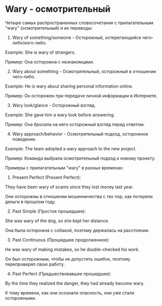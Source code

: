 # Wary - осмотрительный

Четыре самых распространенных словосочетания с прилагательным "wary" (осмотрительный) и их переводы:

1. Wary of something/someone - Осторожный, остерегающийся чего-либо/кого-либо.

Example: She is wary of strangers.

Пример: Она осторожна с незнакомцами.

2. Wary about something - Осмотрительный, осторожный в отношении чего-либо.

Example: He is wary about sharing personal information online.

Пример: Он осторожен при передаче личной информации в Интернете.

3. Wary look/glance - Осторожный взгляд.

Example: She gave him a wary look before answering.

Пример: Она бросила на него осторожный взгляд перед ответом.

4. Wary approach/behavior - Осмотрительный подход, осторожное поведение.

Example: The team adopted a wary approach to the new project.

Пример: Команда выбрала осмотрительный подход к новому проекту.

Примеры с прилагательным "wary" в разных временах:

1. Present Perfect (Present Perfect):

They have been wary of scams since they lost money last year.

Они осторожны в отношении мошенничества с тех пор, как потеряли деньги в прошлом году.

2. Past Simple (Простое прошедшее):

She was wary of the dog, so she kept her distance.

Она была осторожна с собакой, поэтому держалась на расстоянии.

3. Past Continuous (Прошедшее продолженное):

He was wary of making mistakes, so he double-checked his work.

Он был осторожным, чтобы не допустить ошибок, поэтому перепроверял свою работу.

4. Past Perfect (Предшествовавшее прошедшее):

By the time they realized the danger, they had already become wary.

К тому времени, как они осознали опасность, они уже стали осторожными.
